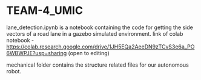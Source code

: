 # TEAM-4_UMIC
lane_detection.ipynb is a notebook containing the code for getting the side vectors of a road lane in a gazebo simulated environment.
link of colab notebook - https://colab.research.google.com/drive/1JH5EQa2AeeDN9zTCvS3e6a_PO6WBWPJE?usp=sharing (open to editing)

mechanical folder contains the structure related files for our autonomous robot.

